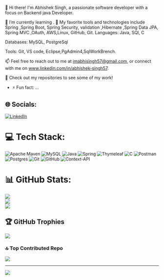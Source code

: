 👋 Hi there! I'm Abhishek Singh, a passionate software developer with a focus on Backend java Developer.

🌱 I’m currently learning .
🔧 My favorite tools and technologies include Spring ,Spring Boot, Spring Security, validation ,Hibernate ,Spring Data JPA, Spring MVC ,OAuth, AWS,Linux, GitHub, Git.
Languages: Java, SQl, C

Databases: MySQL, PostgreSql

Tools: Git, VS code, Eclipse,PgAdmin4,SqlWorkBrench.

📫 Feel free to reach out to me at imabhisingh57@gmail.com, or connect with me on www.linkedin.com/in/abhishek-singh57.

🌟 Check out my repositories to see some of my work!

- ⚡ Fun fact: ...
## 🌐 Socials:
[![LinkedIn](https://img.shields.io/badge/LinkedIn-%230077B5.svg?logo=linkedin&logoColor=white)](https://linkedin.com/in/www.linkedin.com/in/abhishek-singh57) 

# 💻 Tech Stack:
![Apache Maven](https://img.shields.io/badge/Apache%20Maven-C71A36?style=for-the-badge&logo=Apache%20Maven&logoColor=white) ![MySQL](https://img.shields.io/badge/mysql-4479A1.svg?style=for-the-badge&logo=mysql&logoColor=white) ![Java](https://img.shields.io/badge/java-%23ED8B00.svg?style=for-the-badge&logo=openjdk&logoColor=white) ![Spring](https://img.shields.io/badge/spring-%236DB33F.svg?style=for-the-badge&logo=spring&logoColor=white) ![Thymeleaf](https://img.shields.io/badge/Thymeleaf-%23005C0F.svg?style=for-the-badge&logo=Thymeleaf&logoColor=white) ![C](https://img.shields.io/badge/c-%2300599C.svg?style=for-the-badge&logo=c&logoColor=white) 
![Postman](https://img.shields.io/badge/Postman-FF6C37?style=for-the-badge&logo=postman&logoColor=white)
![Postgres](https://img.shields.io/badge/postgres-%23316192.svg?style=for-the-badge&logo=postgresql&logoColor=white) ![Git](https://img.shields.io/badge/git-%23F05033.svg?style=for-the-badge&logo=git&logoColor=white) ![GitHub](https://img.shields.io/badge/github-%23121011.svg?style=for-the-badge&logo=github&logoColor=white) ![Context-API](https://img.shields.io/badge/Context--Api-000000?style=for-the-badge&logo=react)
# 📊 GitHub Stats:
![](https://github-readme-stats.vercel.app/api?username=Abhi5ingh7&theme=dark&hide_border=false&include_all_commits=true&count_private=true)<br/>
![](https://github-readme-streak-stats.herokuapp.com/?user=Abhi5ingh7&theme=dark&hide_border=false)<br/>
![](https://github-readme-stats.vercel.app/api/top-langs/?username=Abhi5ingh7&theme=dark&hide_border=false&include_all_commits=true&count_private=true&layout=compact)

## 🏆 GitHub Trophies
![](https://github-profile-trophy.vercel.app/?username=Abhi5ingh7&theme=radical&no-frame=false&no-bg=true&margin-w=4)

### 🔝 Top Contributed Repo
![](https://github-contributor-stats.vercel.app/api?username=Abhi5ingh7&limit=5&theme=dark&combine_all_yearly_contributions=true)

---
[![](https://visitcount.itsvg.in/api?id=Abhi5ingh7&icon=0&color=13)](https://visitcount.itsvg.in)

<!-- Proudly created with GPRM ( https://gprm.itsvg.in ) -->

<!---
Abhi5ingh7/Abhi5ingh7 is a ✨ special ✨ repository because its `README.md` (this file) appears on your GitHub profile.
You can click the Preview link to take a look at your changes.
--->
